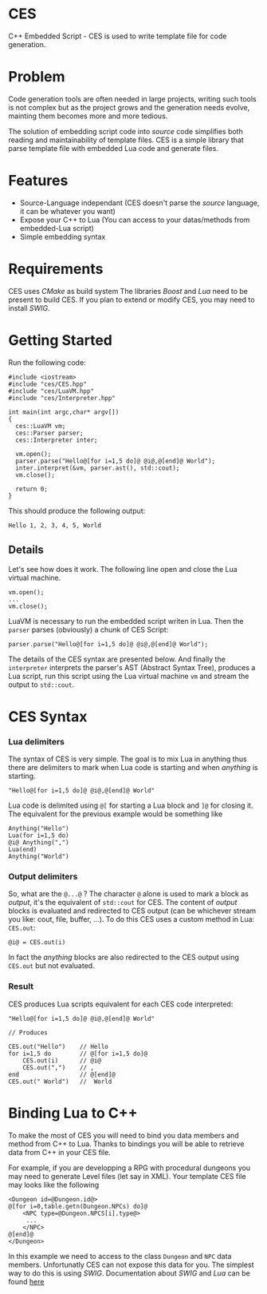 CES
===

C++ Embedded Script - CES is used to write template file for code generation. 

# Problem 
Code generation tools are often needed in large projects, writing such tools is not complex but as the project grows and the generation needs evolve, mainting them becomes more and more tedious. 

The solution of embedding script code into _source_ code simplifies both reading and maintainability of template files.
CES is a simple library that parse template file with embedded Lua code and generate files.

# Features

* Source-Language independant (CES doesn't parse the _source_ language, it can be whatever you want) 
* Expose your C++ to Lua (You can access to your datas/methods from embedded-Lua script)
* Simple embedding syntax

# Requirements

CES uses *CMake* as build system
The libraries *Boost* and *Lua* need to be present to build CES.
If you plan to extend or modify CES, you may need to install *SWIG*.

# Getting Started

Run the following code:

    #include <iostream>
    #include "ces/CES.hpp"
    #include "ces/LuaVM.hpp"
    #include "ces/Interpreter.hpp"

    int main(int argc,char* argv[])
    {
      ces::LuaVM vm;
      ces::Parser parser;
      ces::Interpreter inter;
      
      vm.open();
      parser.parse("Hello@[for i=1,5 do]@ @i@,@[end]@ World");
      inter.interpret(&vm, parser.ast(), std::cout);
      vm.close();
    
      return 0;
    }
  
This should produce the following output:

    Hello 1, 2, 3, 4, 5, World
  
## Details

Let's see how does it work. 
The following line open and close the Lua virtual machine. 
  
    vm.open();
    ...
    vm.close();

LuaVM is necessary to run the embedded script writen in Lua.
Then the `parser` parses (obviously) a chunk of CES Script:

    parser.parse("Hello@[for i=1,5 do]@ @i@,@[end]@ World");
  
The details of the CES syntax are presented below.
And finally the `interpreter` interprets the parser's AST (Abstract Syntax Tree), produces a Lua script, run this script using the Lua virtual machine `vm` and stream the output to `std::cout`.

# CES Syntax

### Lua delimiters

The syntax of CES is very simple. The goal is to mix Lua in anything thus there are delimiters to mark when Lua code is starting and when _anything_ is starting.

    "Hello@[for i=1,5 do]@ @i@,@[end]@ World"

Lua code is delimited using `@[` for starting a Lua block and `]@` for closing it.
The equivalent for the previous example would be something like
  
    Anything("Hello")
    Lua(for i=1,5 do) 
    @i@ Anything(",") 
    Lua(end)
    Anything("World")

### Output delimiters

So, what are the `@...@` ? 
The character `@` alone is used to mark a block as _output_, it's the equivalent of `std::cout` for CES.
The content of _output_ blocks is evaluated and redirected to CES output (can be whichever stream you like: cout, file, buffer, ...). 
To do this CES uses a custom method in Lua: `CES.out`:

    @i@ = CES.out(i)
  
In fact the _anything_ blocks are also redirected to the CES output using `CES.out` but not evaluated.

### Result

CES produces Lua scripts equivalent for each CES code interpreted:
  
    "Hello@[for i=1,5 do]@ @i@,@[end]@ World"
  
    // Produces
  
    CES.out("Hello")    // Hello
    for i=1,5 do        // @[for i=1,5 do]@
        CES.out(i)      // @i@
        CES.out(",")    // ,
    end                 // @[end]@
    CES.out(" World")   //  World

# Binding Lua to C++

To make the most of CES you will need to bind you data members and method from C++ to Lua. Thanks to bindings you will be able to retrieve data from C++ in your CES file.

For example, if you are developping a RPG with procedural dungeons you may need to generate Level files (let say in XML). Your template CES file may looks like the following

    <Dungeon id=@Dungeon.id@>
    @[for i=0,table.getn(Dungeon.NPCs) do]@
        <NPC type=@Dungeon.NPCS[i].type@>
         ... 
        </NPC>
    @[end]@
    </Dungeon>

In this example we need to access to the class `Dungeon` and `NPC` data members. 
Unfortunatly CES can not expose this data for you. The simplest way to do this is using *SWIG*. 
Documentation about *SWIG* and *Lua* can be found [here](http://www.swig.org/Doc1.3/Lua.html)


